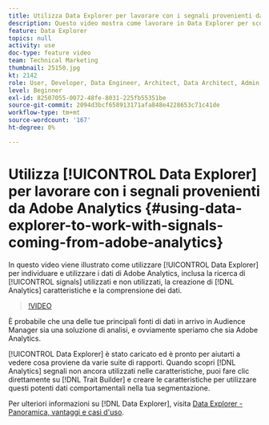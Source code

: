 ```yaml
---
title: Utilizza Data Explorer per lavorare con i segnali provenienti da Adobe Analytics
description: Questo video mostra come lavorare in Data Explorer per scoprire e utilizzare i dati di Adobe Analytics, inclusa la ricerca di segnali utilizzati e non utilizzati, la creazione di caratteristiche di Analytics e la comprensione dei dati.
feature: Data Explorer
topics: null
activity: use
doc-type: feature video
team: Technical Marketing
thumbnail: 25150.jpg
kt: 2142
role: User, Developer, Data Engineer, Architect, Data Architect, Admin, Leader
level: Beginner
exl-id: 82507055-0072-48fe-8031-225fb55351be
source-git-commit: 2094d3bcf658913171afa848e4228653c71c41de
workflow-type: tm+mt
source-wordcount: '167'
ht-degree: 0%

---
```


# Utilizza [!UICONTROL Data Explorer] per lavorare con i segnali provenienti da Adobe Analytics {#using-data-explorer-to-work-with-signals-coming-from-adobe-analytics}

In questo video viene illustrato come utilizzare [!UICONTROL Data Explorer] per individuare e utilizzare i dati di Adobe Analytics, inclusa la ricerca di [!UICONTROL signals] utilizzati e non utilizzati, la creazione di [!DNL Analytics] caratteristiche e la comprensione dei dati.

>[!VIDEO](https://video.tv.adobe.com/v/25150/?quality=12)

È probabile che una delle tue principali fonti di dati in arrivo in Audience Manager sia una soluzione di analisi, e ovviamente speriamo che sia Adobe Analytics.

[!UICONTROL Data Explorer] è stato caricato ed è pronto per aiutarti a vedere cosa proviene da varie suite di rapporti. Quando scopri [!DNL Analytics] segnali non ancora utilizzati nelle caratteristiche, puoi fare clic direttamente su [!DNL Trait Builder] e creare le caratteristiche per utilizzare questi potenti dati comportamentali nella tua segmentazione.

Per ulteriori informazioni su [!DNL Data Explorer], visita [Data Explorer - Panoramica, vantaggi e casi d&#39;uso](https://experienceleague.adobe.com/docs/audience-manager/user-guide/features/data-explorer/data-explorer-overview.html?lang=it).
